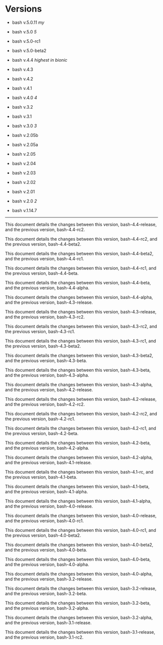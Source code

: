 # Versions

- bash v.5.0.11 *my*
- bash v.5.0 *5*
- bash v.5.0-rc1
- bash v.5.0-beta2

- bash v.4.4 *highest in bionic*
- bash v.4.3
- bash v.4.2
- bash v.4.1
- bash v.4.0 *4*
- bash v.3.2
- bash v.3.1
- bash v.3.0 *3*
- bash v.2.05b
- bash v.2.05a
- bash v.2.05
- bash v.2.04
- bash v.2.03
- bash v.2.02
- bash v.2.01
- bash v.2.0 *2*
- bash v.1.14.7



---


This document details the changes between this version, bash-4.4-release, and
the previous version, bash-4.4-rc2.

This document details the changes between this version, bash-4.4-rc2, and
the previous version, bash-4.4-beta2.

This document details the changes between this version, bash-4.4-beta2, and
the previous version, bash-4.4-rc1.

This document details the changes between this version, bash-4.4-rc1, and
the previous version, bash-4.4-beta.

This document details the changes between this version, bash-4.4-beta, and
the previous version, bash-4.4-alpha.


This document details the changes between this version, bash-4.4-alpha, and
the previous version, bash-4.3-release.

This document details the changes between this version, bash-4.3-release, and
the previous version, bash-4.3-rc2.

This document details the changes between this version, bash-4.3-rc2, and the
previous version, bash-4.3-rc1.

This document details the changes between this version, bash-4.3-rc1, and the
previous version, bash-4.3-beta2.

This document details the changes between this version, bash-4.3-beta2, and the
previous version, bash-4.3-beta.

This document details the changes between this version, bash-4.3-beta, and the
previous version, bash-4.3-alpha.


This document details the changes between this version, bash-4.3-alpha,
and the previous version, bash-4.2-release.

This document details the changes between this version, bash-4.2-release,
and the previous version, bash-4.2-rc2.

This document details the changes between this version, bash-4.2-rc2,
and the previous version, bash-4.2-rc1.

This document details the changes between this version, bash-4.2-rc1,
and the previous version, bash-4.2-beta.

This document details the changes between this version, bash-4.2-beta,
and the previous version, bash-4.2-alpha.


This document details the changes between this version, bash-4.2-alpha,
and the previous version, bash-4.1-release.

This document details the changes between this version, bash-4.1-rc,
and the previous version, bash-4.1-beta.

This document details the changes between this version, bash-4.1-beta,
and the previous version, bash-4.1-alpha.


This document details the changes between this version, bash-4.1-alpha,
and the previous version, bash-4.0-release.

This document details the changes between this version, bash-4.0-release,
and the previous version, bash-4.0-rc1.

This document details the changes between this version, bash-4.0-rc1,
and the previous version, bash-4.0-beta2.

This document details the changes between this version, bash-4.0-beta2,
and the previous version, bash-4.0-beta.

This document details the changes between this version, bash-4.0-beta,
and the previous version, bash-4.0-alpha.



This document details the changes between this version, bash-4.0-alpha,
and the previous version, bash-3.2-release.

This document details the changes between this version, bash-3.2-release,
and the previous version, bash-3.2-beta.

This document details the changes between this version, bash-3.2-beta,
and the previous version, bash-3.2-alpha.

This document details the changes between this version, bash-3.2-alpha,
and the previous version, bash-3.1-release.

This document details the changes between this version, bash-3.1-release,
and the previous version, bash-3.1-rc2.
